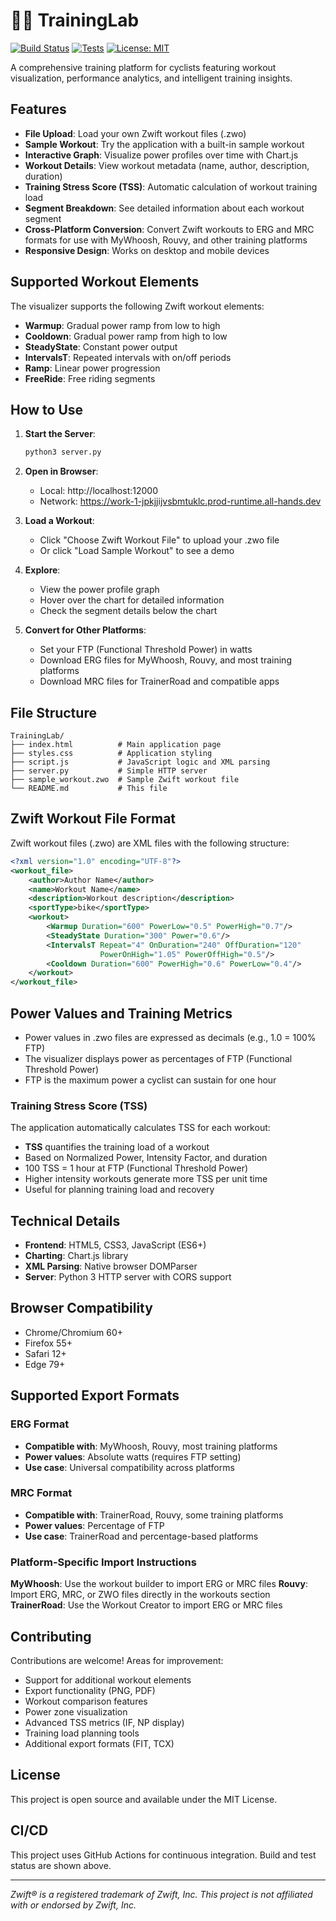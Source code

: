 # 🏋️‍♂️ TrainingLab

[![Build Status](https://github.com/jpequegn/TrainingLab/actions/workflows/ci.yml/badge.svg)](https://github.com/jpequegn/TrainingLab/actions)
[![Tests](https://github.com/jpequegn/TrainingLab/actions/workflows/ci.yml/badge.svg?event=push)](https://github.com/jpequegn/TrainingLab/actions)
[![License: MIT](https://img.shields.io/badge/License-MIT-yellow.svg)](LICENSE)

A comprehensive training platform for cyclists featuring workout visualization, performance analytics, and intelligent training insights.

## Features

- **File Upload**: Load your own Zwift workout files (.zwo)
- **Sample Workout**: Try the application with a built-in sample workout
- **Interactive Graph**: Visualize power profiles over time with Chart.js
- **Workout Details**: View workout metadata (name, author, description, duration)
- **Training Stress Score (TSS)**: Automatic calculation of workout training load
- **Segment Breakdown**: See detailed information about each workout segment
- **Cross-Platform Conversion**: Convert Zwift workouts to ERG and MRC formats for use with MyWhoosh, Rouvy, and other training platforms
- **Responsive Design**: Works on desktop and mobile devices

## Supported Workout Elements

The visualizer supports the following Zwift workout elements:

- **Warmup**: Gradual power ramp from low to high
- **Cooldown**: Gradual power ramp from high to low
- **SteadyState**: Constant power output
- **IntervalsT**: Repeated intervals with on/off periods
- **Ramp**: Linear power progression
- **FreeRide**: Free riding segments

## How to Use

1. **Start the Server**:

   ```bash
   python3 server.py
   ```

2. **Open in Browser**:
   - Local: http://localhost:12000
   - Network: https://work-1-jpkjjijvsbmtuklc.prod-runtime.all-hands.dev

3. **Load a Workout**:
   - Click "Choose Zwift Workout File" to upload your .zwo file
   - Or click "Load Sample Workout" to see a demo

4. **Explore**:
   - View the power profile graph
   - Hover over the chart for detailed information
   - Check the segment details below the chart

5. **Convert for Other Platforms**:
   - Set your FTP (Functional Threshold Power) in watts
   - Download ERG files for MyWhoosh, Rouvy, and most training platforms
   - Download MRC files for TrainerRoad and compatible apps

## File Structure

```
TrainingLab/
├── index.html          # Main application page
├── styles.css          # Application styling
├── script.js           # JavaScript logic and XML parsing
├── server.py           # Simple HTTP server
├── sample_workout.zwo  # Sample Zwift workout file
└── README.md           # This file
```

## Zwift Workout File Format

Zwift workout files (.zwo) are XML files with the following structure:

```xml
<?xml version="1.0" encoding="UTF-8"?>
<workout_file>
    <author>Author Name</author>
    <name>Workout Name</name>
    <description>Workout description</description>
    <sportType>bike</sportType>
    <workout>
        <Warmup Duration="600" PowerLow="0.5" PowerHigh="0.7"/>
        <SteadyState Duration="300" Power="0.6"/>
        <IntervalsT Repeat="4" OnDuration="240" OffDuration="120"
                    PowerOnHigh="1.05" PowerOffHigh="0.5"/>
        <Cooldown Duration="600" PowerHigh="0.6" PowerLow="0.4"/>
    </workout>
</workout_file>
```

## Power Values and Training Metrics

- Power values in .zwo files are expressed as decimals (e.g., 1.0 = 100% FTP)
- The visualizer displays power as percentages of FTP (Functional Threshold Power)
- FTP is the maximum power a cyclist can sustain for one hour

### Training Stress Score (TSS)

The application automatically calculates TSS for each workout:

- **TSS** quantifies the training load of a workout
- Based on Normalized Power, Intensity Factor, and duration
- 100 TSS = 1 hour at FTP (Functional Threshold Power)
- Higher intensity workouts generate more TSS per unit time
- Useful for planning training load and recovery

## Technical Details

- **Frontend**: HTML5, CSS3, JavaScript (ES6+)
- **Charting**: Chart.js library
- **XML Parsing**: Native browser DOMParser
- **Server**: Python 3 HTTP server with CORS support

## Browser Compatibility

- Chrome/Chromium 60+
- Firefox 55+
- Safari 12+
- Edge 79+

## Supported Export Formats

### ERG Format

- **Compatible with**: MyWhoosh, Rouvy, most training platforms
- **Power values**: Absolute watts (requires FTP setting)
- **Use case**: Universal compatibility across platforms

### MRC Format

- **Compatible with**: TrainerRoad, Rouvy, some training platforms
- **Power values**: Percentage of FTP
- **Use case**: TrainerRoad and percentage-based platforms

### Platform-Specific Import Instructions

**MyWhoosh**: Use the workout builder to import ERG or MRC files
**Rouvy**: Import ERG, MRC, or ZWO files directly in the workouts section
**TrainerRoad**: Use the Workout Creator to import ERG or MRC files

## Contributing

Contributions are welcome! Areas for improvement:

- Support for additional workout elements
- Export functionality (PNG, PDF)
- Workout comparison features
- Power zone visualization
- Advanced TSS metrics (IF, NP display)
- Training load planning tools
- Additional export formats (FIT, TCX)

## License

This project is open source and available under the MIT License.

## CI/CD

This project uses GitHub Actions for continuous integration. Build and test status are shown above.

---

_Zwift® is a registered trademark of Zwift, Inc. This project is not affiliated with or endorsed by Zwift, Inc._
